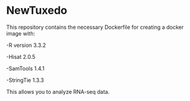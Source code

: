 # NewTuxedo
This repository contains the necessary Dockerfile for creating a docker image with:

-R version 3.3.2

-Hisat 2.0.5

-SamTools 1.4.1

-StringTie 1.3.3

This allows you to analyze RNA-seq data.
